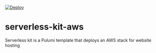 [![Deploy](https://get.pulumi.com/new/button.svg)](https://app.pulumi.com/new)

# serverless-kit-aws
Serverless kit is a Pulumi template that deploys an AWS stack for website hosting
